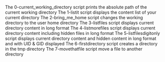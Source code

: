 The 0-current_working_directory script prints the absolute path of the current working directory
The 1-listit script displays the content list of your current directory
The 2-bring_me_home script changes the working directory to the user home directory
The 3-listfiles script displays current directory content in long format
The 4-listmorefiles script displays current directory content including hidden files in long format
The 5-listfilesdigitonly script displays current directory content and hidden content in long format and with UID & GID displayed
The 6-firstdirectory script creates a directory in the tmp directory
The 7-movethatfile script move a file to another directory
